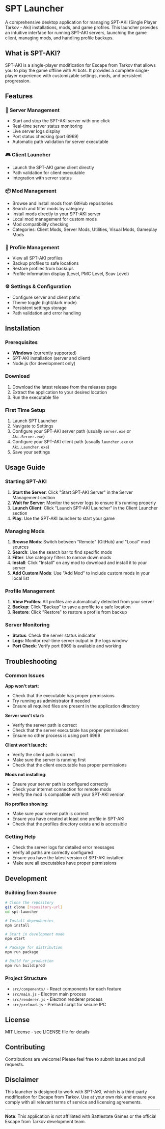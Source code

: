 # SPT Launcher

A comprehensive desktop application for managing SPT-AKI (Single Player Tarkov - Aki) installations, mods, and game profiles. This launcher provides an intuitive interface for running SPT-AKI servers, launching the game client, managing mods, and handling profile backups.

## What is SPT-AKI?

SPT-AKI is a single-player modification for Escape from Tarkov that allows you to play the game offline with AI bots. It provides a complete single-player experience with customizable settings, mods, and persistent progression.

## Features

### 🚀 **Server Management**

- Start and stop the SPT-AKI server with one click
- Real-time server status monitoring
- Live server logs display
- Port status checking (port 6969)
- Automatic path validation for server executable

### 🎮 **Client Launcher**

- Launch the SPT-AKI game client directly
- Path validation for client executable
- Integration with server status

### 📦 **Mod Management**

- Browse and install mods from GitHub repositories
- Search and filter mods by category
- Install mods directly to your SPT-AKI server
- Local mod management for custom mods
- Mod compatibility checking
- Categories: Client Mods, Server Mods, Utilities, Visual Mods, Gameplay Mods

### 👤 **Profile Management**

- View all SPT-AKI profiles
- Backup profiles to safe locations
- Restore profiles from backups
- Profile information display (Level, PMC Level, Scav Level)

### ⚙️ **Settings & Configuration**

- Configure server and client paths
- Theme toggle (light/dark mode)
- Persistent settings storage
- Path validation and error handling

## Installation

### Prerequisites

- **Windows** (currently supported)
- SPT-AKI installation (server and client)
- Node.js (for development only)

### Download

1. Download the latest release from the releases page
2. Extract the application to your desired location
3. Run the executable file

### First Time Setup

1. Launch SPT Launcher
2. Navigate to Settings
3. Configure your SPT-AKI server path (usually `server.exe` or `Aki.Server.exe`)
4. Configure your SPT-AKI client path (usually `launcher.exe` or `Aki.Launcher.exe`)
5. Save your settings

## Usage Guide

### Starting SPT-AKI

1. **Start the Server**: Click "Start SPT-AKI Server" in the Server Management section
2. **Wait for Server**: Monitor the server logs to ensure it's running properly
3. **Launch Client**: Click "Launch SPT-AKI Launcher" in the Client Launcher section
4. **Play**: Use the SPT-AKI launcher to start your game

### Managing Mods

1. **Browse Mods**: Switch between "Remote" (GitHub) and "Local" mod sources
2. **Search**: Use the search bar to find specific mods
3. **Filter**: Use category filters to narrow down mods
4. **Install**: Click "Install" on any mod to download and install it to your server
5. **Add Custom Mods**: Use "Add Mod" to include custom mods in your local list

### Profile Management

1. **View Profiles**: All profiles are automatically detected from your server
2. **Backup**: Click "Backup" to save a profile to a safe location
3. **Restore**: Click "Restore" to restore a profile from backup

### Server Monitoring

- **Status**: Check the server status indicator
- **Logs**: Monitor real-time server output in the logs window
- **Port Check**: Verify port 6969 is available and working

## Troubleshooting

### Common Issues

**App won't start:**

- Check that the executable has proper permissions
- Try running as administrator if needed
- Ensure all required files are present in the application directory

**Server won't start:**

- Verify the server path is correct
- Check that the server executable has proper permissions
- Ensure no other process is using port 6969

**Client won't launch:**

- Verify the client path is correct
- Make sure the server is running first
- Check that the client executable has proper permissions

**Mods not installing:**

- Ensure your server path is configured correctly
- Check your internet connection for remote mods
- Verify the mod is compatible with your SPT-AKI version

**No profiles showing:**

- Make sure your server path is correct
- Ensure you have created at least one profile in SPT-AKI
- Check that the profiles directory exists and is accessible

### Getting Help

- Check the server logs for detailed error messages
- Verify all paths are correctly configured
- Ensure you have the latest version of SPT-AKI installed
- Make sure all executables have proper permissions

## Development

### Building from Source

```bash
# Clone the repository
git clone [repository-url]
cd spt-launcher

# Install dependencies
npm install

# Start in development mode
npm start

# Package for distribution
npm run package

# Build for production
npm run build:prod
```

### Project Structure

- `src/components/` - React components for each feature
- `src/main.js` - Electron main process
- `src/renderer.js` - Electron renderer process
- `src/preload.js` - Preload script for secure IPC

## License

MIT License - see LICENSE file for details

## Contributing

Contributions are welcome! Please feel free to submit issues and pull requests.

## Disclaimer

This launcher is designed to work with SPT-AKI, which is a third-party modification for Escape from Tarkov. Use at your own risk and ensure you comply with all relevant terms of service and licensing agreements.

---

**Note**: This application is not affiliated with Battlestate Games or the official Escape from Tarkov development team.
